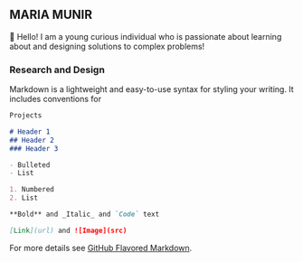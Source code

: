 ## MARIA MUNIR

:wave:	Hello! I am a young curious individual who is passionate about learning about and designing solutions to complex problems! 


### Research and Design

Markdown is a lightweight and easy-to-use syntax for styling your writing. It includes conventions for

```markdown
Projects

# Header 1
## Header 2
### Header 3

- Bulleted
- List

1. Numbered
2. List

**Bold** and _Italic_ and `Code` text

[Link](url) and ![Image](src)
```

For more details see [GitHub Flavored Markdown](https://guides.github.com/features/mastering-markdown/).


